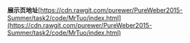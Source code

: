 **展示页地址**[https://cdn.rawgit.com/purewer/PureWeber2015-Summer/task2/code/MrTuo/index.html](https://cdn.rawgit.com/purewer/PureWeber2015-Summer/task2/code/MrTuo/index.html)

